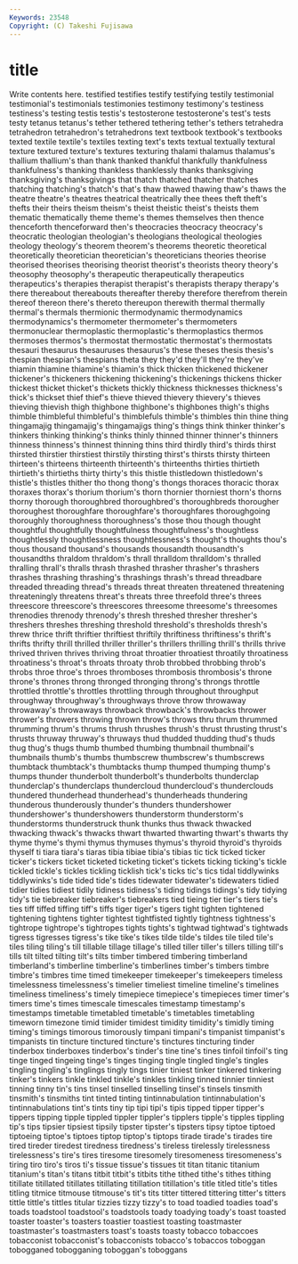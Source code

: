 ```yaml
---
Keywords: 23548 
Copyright: (C) Takeshi Fujisawa
---
```


# title

Write contents here.
testified
testifies testify testifying testily testimonial testimonial's testimonials testimonies testimony testimony's
testiness testiness's testing testis testis's testosterone testosterone's test's tests testy
tetanus tetanus's tether tethered tethering tether's tethers tetrahedra tetrahedron tetrahedron's
tetrahedrons text textbook textbook's textbooks texted textile textile's textiles texting
text's texts textual textually textural texture textured texture's textures texturing
thalami thalamus thalamus's thallium thallium's than thank thanked thankful thankfully
thankfulness thankfulness's thanking thankless thanklessly thanks thanksgiving thanksgiving's thanksgivings that
thatch thatched thatcher thatches thatching thatching's thatch's that's thaw thawed
thawing thaw's thaws the theatre theatre's theatres theatrical theatrically thee
thees theft theft's thefts their theirs theism theism's theist theistic
theist's theists them thematic thematically theme theme's themes themselves then
thence thenceforth thenceforward then's theocracies theocracy theocracy's theocratic theologian theologian's
theologians theological theologies theology theology's theorem theorem's theorems theoretic theoretical
theoretically theoretician theoretician's theoreticians theories theorise theorised theorises theorising theorist
theorist's theorists theory theory's theosophy theosophy's therapeutic therapeutically therapeutics therapeutics's
therapies therapist therapist's therapists therapy therapy's there thereabout thereabouts thereafter
thereby therefore therefrom therein thereof thereon there's thereto thereupon therewith
thermal thermally thermal's thermals thermionic thermodynamic thermodynamics thermodynamics's thermometer thermometer's
thermometers thermonuclear thermoplastic thermoplastic's thermoplastics thermos thermoses thermos's thermostat thermostatic
thermostat's thermostats thesauri thesaurus thesauruses thesaurus's these theses thesis thesis's
thespian thespian's thespians theta they they'd they'll they're they've thiamin
thiamine thiamine's thiamin's thick thicken thickened thickener thickener's thickeners thickening
thickening's thickenings thickens thicker thickest thicket thicket's thickets thickly thickness
thicknesses thickness's thick's thickset thief thief's thieve thieved thievery thievery's
thieves thieving thievish thigh thighbone thighbone's thighbones thigh's thighs thimble
thimbleful thimbleful's thimblefuls thimble's thimbles thin thine thing thingamajig thingamajig's
thingamajigs thing's things think thinker thinker's thinkers thinking thinking's thinks
thinly thinned thinner thinner's thinners thinness thinness's thinnest thinning thins
third thirdly third's thirds thirst thirsted thirstier thirstiest thirstily thirsting
thirst's thirsts thirsty thirteen thirteen's thirteens thirteenth thirteenth's thirteenths thirties
thirtieth thirtieth's thirtieths thirty thirty's this thistle thistledown thistledown's thistle's
thistles thither tho thong thong's thongs thoraces thoracic thorax thoraxes
thorax's thorium thorium's thorn thornier thorniest thorn's thorns thorny thorough
thoroughbred thoroughbred's thoroughbreds thorougher thoroughest thoroughfare thoroughfare's thoroughfares thoroughgoing thoroughly
thoroughness thoroughness's those thou though thought thoughtful thoughtfully thoughtfulness thoughtfulness's
thoughtless thoughtlessly thoughtlessness thoughtlessness's thought's thoughts thou's thous thousand thousand's
thousands thousandth thousandth's thousandths thraldom thraldom's thrall thralldom thralldom's thralled
thralling thrall's thralls thrash thrashed thrasher thrasher's thrashers thrashes thrashing
thrashing's thrashings thrash's thread threadbare threaded threading thread's threads threat
threaten threatened threatening threateningly threatens threat's threats three threefold three's
threes threescore threescore's threescores threesome threesome's threesomes threnodies threnody threnody's
thresh threshed thresher thresher's threshers threshes threshing threshold threshold's thresholds
thresh's threw thrice thrift thriftier thriftiest thriftily thriftiness thriftiness's thrift's
thrifts thrifty thrill thrilled thriller thriller's thrillers thrilling thrill's thrills
thrive thrived thriven thrives thriving throat throatier throatiest throatily throatiness
throatiness's throat's throats throaty throb throbbed throbbing throb's throbs throe
throe's throes thromboses thrombosis thrombosis's throne throne's thrones throng thronged
thronging throng's throngs throttle throttled throttle's throttles throttling through throughout
throughput throughway throughway's throughways throve throw throwaway throwaway's throwaways throwback
throwback's throwbacks thrower thrower's throwers throwing thrown throw's throws thru
thrum thrummed thrumming thrum's thrums thrush thrushes thrush's thrust thrusting
thrust's thrusts thruway thruway's thruways thud thudded thudding thud's thuds
thug thug's thugs thumb thumbed thumbing thumbnail thumbnail's thumbnails thumb's
thumbs thumbscrew thumbscrew's thumbscrews thumbtack thumbtack's thumbtacks thump thumped thumping
thump's thumps thunder thunderbolt thunderbolt's thunderbolts thunderclap thunderclap's thunderclaps thundercloud
thundercloud's thunderclouds thundered thunderhead thunderhead's thunderheads thundering thunderous thunderously thunder's
thunders thundershower thundershower's thundershowers thunderstorm thunderstorm's thunderstorms thunderstruck thunk thunks
thus thwack thwacked thwacking thwack's thwacks thwart thwarted thwarting thwart's
thwarts thy thyme thyme's thymi thymus thymuses thymus's thyroid thyroid's
thyroids thyself ti tiara tiara's tiaras tibia tibiae tibia's tibias
tic tick ticked ticker ticker's tickers ticket ticketed ticketing ticket's
tickets ticking ticking's tickle tickled tickle's tickles tickling ticklish tick's
ticks tic's tics tidal tiddlywinks tiddlywinks's tide tided tide's tides
tidewater tidewater's tidewaters tidied tidier tidies tidiest tidily tidiness tidiness's
tiding tidings tidings's tidy tidying tidy's tie tiebreaker tiebreaker's tiebreakers
tied tieing tier tier's tiers tie's ties tiff tiffed tiffing
tiff's tiffs tiger tiger's tigers tight tighten tightened tightening tightens
tighter tightest tightfisted tightly tightness tightness's tightrope tightrope's tightropes tights
tights's tightwad tightwad's tightwads tigress tigresses tigress's tike tike's tikes
tilde tilde's tildes tile tiled tile's tiles tiling tiling's till
tillable tillage tillage's tilled tiller tiller's tillers tilling till's tills
tilt tilted tilting tilt's tilts timber timbered timbering timberland timberland's
timberline timberline's timberlines timber's timbers timbre timbre's timbres time timed
timekeeper timekeeper's timekeepers timeless timelessness timelessness's timelier timeliest timeline timeline's
timelines timeliness timeliness's timely timepiece timepiece's timepieces timer timer's timers
time's times timescale timescales timestamp timestamp's timestamps timetable timetabled timetable's
timetables timetabling timeworn timezone timid timider timidest timidity timidity's timidly
timing timing's timings timorous timorously timpani timpani's timpanist timpanist's timpanists
tin tincture tinctured tincture's tinctures tincturing tinder tinderbox tinderboxes tinderbox's
tinder's tine tine's tines tinfoil tinfoil's ting tinge tinged tingeing
tinge's tinges tinging tingle tingled tingle's tingles tingling tingling's tinglings
tingly tings tinier tiniest tinker tinkered tinkering tinker's tinkers tinkle
tinkled tinkle's tinkles tinkling tinned tinnier tinniest tinning tinny tin's
tins tinsel tinselled tinselling tinsel's tinsels tinsmith tinsmith's tinsmiths tint
tinted tinting tintinnabulation tintinnabulation's tintinnabulations tint's tints tiny tip tipi
tipi's tipis tipped tipper tipper's tippers tipping tipple tippled tippler
tippler's tipplers tipple's tipples tippling tip's tips tipsier tipsiest tipsily
tipster tipster's tipsters tipsy tiptoe tiptoed tiptoeing tiptoe's tiptoes tiptop
tiptop's tiptops tirade tirade's tirades tire tired tireder tiredest tiredness
tiredness's tireless tirelessly tirelessness tirelessness's tire's tires tiresome tiresomely tiresomeness
tiresomeness's tiring tiro tiro's tiros ti's tissue tissue's tissues tit
titan titanic titanium titanium's titan's titans titbit titbit's titbits tithe
tithed tithe's tithes tithing titillate titillated titillates titillating titillation titillation's
title titled title's titles titling titmice titmouse titmouse's tit's tits
titter tittered tittering titter's titters tittle tittle's tittles titular tizzies
tizzy tizzy's to toad toadied toadies toad's toads toadstool toadstool's
toadstools toady toadying toady's toast toasted toaster toaster's toasters toastier
toastiest toasting toastmaster toastmaster's toastmasters toast's toasts toasty tobacco tobaccoes
tobacconist tobacconist's tobacconists tobacco's tobaccos toboggan tobogganed tobogganing toboggan's toboggans
